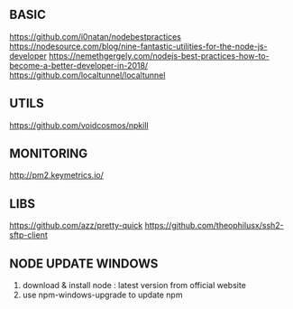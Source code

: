 
## BASIC
https://github.com/i0natan/nodebestpractices
https://nodesource.com/blog/nine-fantastic-utilities-for-the-node-js-developer
https://nemethgergely.com/nodejs-best-practices-how-to-become-a-better-developer-in-2018/
https://github.com/localtunnel/localtunnel

## UTILS
https://github.com/voidcosmos/npkill

## MONITORING
http://pm2.keymetrics.io/

## LIBS
https://github.com/azz/pretty-quick
https://github.com/theophilusx/ssh2-sftp-client

## NODE UPDATE WINDOWS

1. download & install node : latest version from official website
2. use npm-windows-upgrade to update npm
